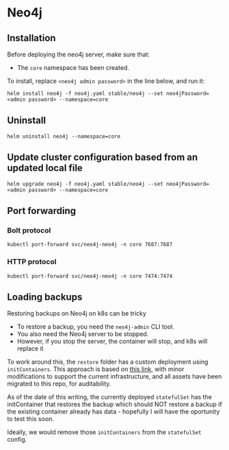 # Neo4j

## Installation

Before deploying the neo4j server, make sure that:
- The `core` namespace has been created.

To install, replace `<neo4j admin password>` in the line below, and run it:

```shell
helm install neo4j -f neo4j.yaml stable/neo4j --set neo4jPassword=<admin password> --namespace=core
```

## Uninstall

```shell
helm uninstall neo4j --namespace=core
```

## Update cluster configuration based from an updated local file

```shell 
helm upgrade neo4j -f neo4j.yaml stable/neo4j --set neo4jPassword=<admin password> --namespace=core
```

## Port forwarding


### Bolt protocol

```shell
kubectl port-forward svc/neo4j-neo4j -n core 7687:7687
```

### HTTP protocol

```shell
kubectl port-forward svc/neo4j-neo4j -n core 7474:7474
```


## Loading backups

Restoring backups on Neo4j on k8s can be tricky
- To restore a backup, you need the `neo4j-admin` CLI tool.
- You also need the Neo4j server to be stopped.
- However, if you stop the server, the container will stop, and k8s will replace it

To work around this, the `restore` folder has a custom deployment using `initContainers`.
This approach is based on [this link](https://medium.com/google-cloud/how-to-restore-neo4j-backups-on-kubernetes-and-gke-6841aa1e3961), with minor modifications
to support the current infrastructure, and all assets have been migrated to this repo, for auditability.

As of the date of this writing, the currently deployed `statefulSet` has the initContainer that restores the backup
which should NOT restore a backup if the existing container already has data - hopefully I will have the oportunity to test this soon.

Ideally, we would remove those `initContainers` from the `statefulSet` config.